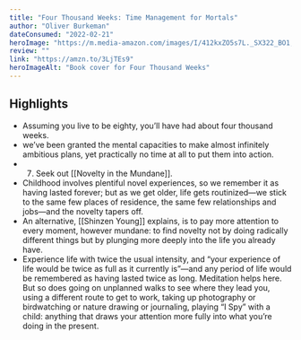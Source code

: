 ```yaml
---
title: "Four Thousand Weeks: Time Management for Mortals"
author: "Oliver Burkeman"
dateConsumed: "2022-02-21"
heroImage: "https://m.media-amazon.com/images/I/412kxZO5s7L._SX322_BO1,204,203,200_.jpg"
review: ""
link: "https://amzn.to/3LjTEs9"
heroImageAlt: "Book cover for Four Thousand Weeks"
---
```


## Highlights

- Assuming you live to be eighty, you’ll have had about four thousand weeks.
- we’ve been granted the mental capacities to make almost infinitely ambitious plans, yet practically no time at all to put them into action.
- 7. Seek out [[Novelty in the Mundane]].
- Childhood involves plentiful novel experiences, so we remember it as having lasted forever; but as we get older, life gets routinized—we stick to the same few places of residence, the same few relationships and jobs—and the novelty tapers off.
- An alternative, [[Shinzen Young]] explains, is to pay more attention to every moment, however mundane: to find novelty not by doing radically different things but by plunging more deeply into the life you already have.
- Experience life with twice the usual intensity, and “your experience of life would be twice as full as it currently is”—and any period of life would be remembered as having lasted twice as long. Meditation helps here. But so does going on unplanned walks to see where they lead you, using a different route to get to work, taking up photography or birdwatching or nature drawing or journaling, playing “I Spy” with a child: anything that draws your attention more fully into what you’re doing in the present.
